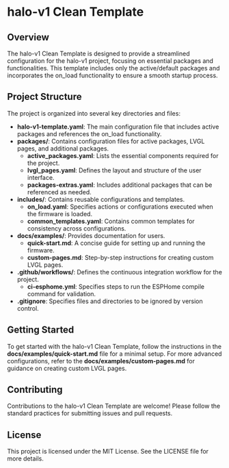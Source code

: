 # halo-v1 Clean Template

## Overview
The halo-v1 Clean Template is designed to provide a streamlined configuration for the halo-v1 project, focusing on essential packages and functionalities. This template includes only the active/default packages and incorporates the on_load functionality to ensure a smooth startup process.

## Project Structure
The project is organized into several key directories and files:

- **halo-v1-template.yaml**: The main configuration file that includes active packages and references the on_load functionality.
- **packages/**: Contains configuration files for active packages, LVGL pages, and additional packages.
  - **active_packages.yaml**: Lists the essential components required for the project.
  - **lvgl_pages.yaml**: Defines the layout and structure of the user interface.
  - **packages-extras.yaml**: Includes additional packages that can be referenced as needed.
- **includes/**: Contains reusable configurations and templates.
  - **on_load.yaml**: Specifies actions or configurations executed when the firmware is loaded.
  - **common_templates.yaml**: Contains common templates for consistency across configurations.
- **docs/examples/**: Provides documentation for users.
  - **quick-start.md**: A concise guide for setting up and running the firmware.
  - **custom-pages.md**: Step-by-step instructions for creating custom LVGL pages.
- **.github/workflows/**: Defines the continuous integration workflow for the project.
  - **ci-esphome.yml**: Specifies steps to run the ESPHome compile command for validation.
- **.gitignore**: Specifies files and directories to be ignored by version control.

## Getting Started
To get started with the halo-v1 Clean Template, follow the instructions in the **docs/examples/quick-start.md** file for a minimal setup. For more advanced configurations, refer to the **docs/examples/custom-pages.md** for guidance on creating custom LVGL pages.

## Contributing
Contributions to the halo-v1 Clean Template are welcome! Please follow the standard practices for submitting issues and pull requests.

## License
This project is licensed under the MIT License. See the LICENSE file for more details.